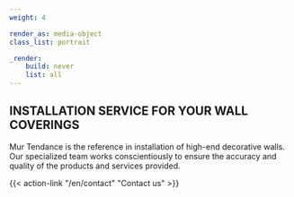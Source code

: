 ```yaml
---
weight: 4

render_as: media-object
class_list: portrait

_render:
    build: never
    list: all
---
```


## INSTALLATION SERVICE FOR YOUR WALL COVERINGS

Mur Tendance is the reference in installation of high-end decorative walls. Our specialized team works conscientiously to ensure the accuracy and quality of the products and services provided.

{{< action-link "/en/contact" "Contact us" >}}
